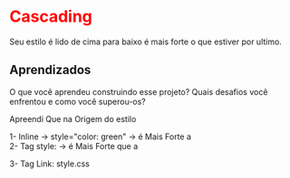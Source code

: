 # Cascading

Seu estilo é lido de cima para baixo é mais forte o que estiver por ultimo.

## Aprendizados

O que você aprendeu construindo esse projeto? Quais desafios você enfrentou e como você superou-os?

Apreendi Que na Origem do estilo

 1- Inline -> style="color: green" -> é Mais Forte a   
 2- Tag style: <style> h1 {
    color: red;
} </style> -> é Mais Forte que a 

 3- Tag Link: style.css
 
